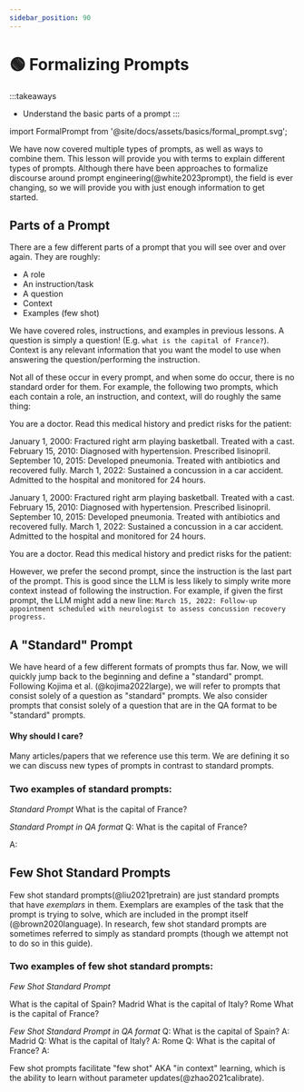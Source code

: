 ```yaml
---
sidebar_position: 90
---
```


# 🟢 Formalizing Prompts

:::takeaways
- Understand the basic parts of a prompt
:::

import FormalPrompt from '@site/docs/assets/basics/formal_prompt.svg';

<div style={{textAlign: 'center'}}>
  <FormalPrompt style={{width:"100%",height:"300px",verticalAlign:"top"}}/>
</div>


We have now covered multiple types of prompts, as well as ways to combine them. This lesson will provide you with terms to explain different types of prompts. Although there have been approaches to formalize discourse around prompt engineering(@white2023prompt), the field is ever changing, so we will provide you with just enough information to get started.

## Parts of a Prompt

There are a few different parts of a prompt that you will see over and over again. They are roughly:

- A role
- An instruction/task
- A question
- Context
- Examples (few shot)

We have covered roles, instructions, and examples in previous lessons. A question is simply a question! (E.g. `what is the capital of France?`). Context is any relevant information that you want the model to use when answering the question/performing the instruction.

Not all of these occur in every prompt, and when some do occur, there is no standard order for them. For example, the following two prompts, which each contain a role, an instruction, and context, will do roughly the same thing:

<AIInput>
You are a doctor. Read this medical history and predict risks for the patient:

January 1, 2000: Fractured right arm playing basketball. Treated with a cast.
February 15, 2010: Diagnosed with hypertension. Prescribed lisinopril.
September 10, 2015: Developed pneumonia. Treated with antibiotics and recovered fully.
March 1, 2022: Sustained a concussion in a car accident. Admitted to the hospital and monitored for 24 hours.
</AIInput>

<AIInput>
January 1, 2000: Fractured right arm playing basketball. Treated with a cast.
February 15, 2010: Diagnosed with hypertension. Prescribed lisinopril.
September 10, 2015: Developed pneumonia. Treated with antibiotics and recovered fully.
March 1, 2022: Sustained a concussion in a car accident. Admitted to the hospital and monitored for 24 hours.

You are a doctor. Read this medical history and predict risks for the patient:
</AIInput>

However, we prefer the second prompt, since the instruction is the last part of the prompt. This is good since the LLM is less likely to simply write more context instead of following the instruction. For example, if given the first prompt, the LLM might add a new line: `March 15, 2022: Follow-up appointment scheduled with neurologist to assess concussion recovery progress.`


## A "Standard" Prompt

We have heard of a few different formats of prompts thus far. Now, we will quickly jump back to the beginning and define a "standard" prompt. Following Kojima et al. (@kojima2022large), we will refer to prompts that consist 
solely of a question as "standard" prompts. We also consider prompts that consist solely of
a question that are in the QA format to be "standard" prompts.

#### Why should I care?

Many articles/papers that we reference use this term. We are defining it so we can discuss 
new types of prompts in contrast to standard prompts. 

### Two examples of standard prompts:


_Standard Prompt_
<AIInput>
What is the capital of France?
</AIInput>

_Standard Prompt in QA format_
<AIInput>
Q: What is the capital of France?

A:
</AIInput>

## Few Shot Standard Prompts

Few shot standard prompts(@liu2021pretrain) are just standard prompts that have _exemplars_
in them. Exemplars are examples of the task that the prompt is trying to solve, 
which are included in the prompt itself (@brown2020language). In research, few shot standard prompts 
are sometimes referred to simply as standard prompts (though we attempt not to do so in this guide).

### Two examples of few shot standard prompts:

_Few Shot Standard Prompt_

<AIInput>
What is the capital of Spain?
Madrid
What is the capital of Italy?
Rome
What is the capital of France?
</AIInput>

_Few Shot Standard Prompt in QA format_
<AIInput>
Q: What is the capital of Spain?
A: Madrid
Q: What is the capital of Italy?
A: Rome
Q: What is the capital of France?
A:
</AIInput>

Few shot prompts facilitate "few shot" AKA "in context" learning, which is the 
ability to learn without parameter updates(@zhao2021calibrate).
